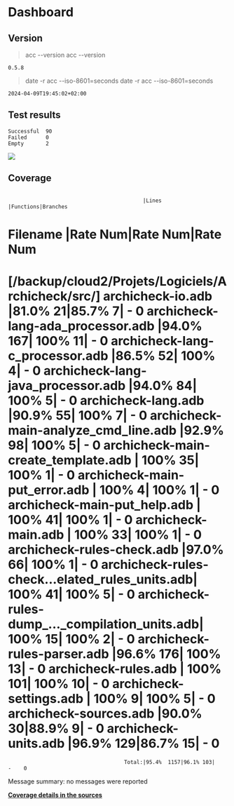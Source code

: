 Dashboard
=========

Version
-------
> acc --version
> acc --version

```
0.5.8
```

> date -r acc --iso-8601=seconds
> date -r acc --iso-8601=seconds

```
2024-04-09T19:45:02+02:00
```

Test results
------------
```
Successful  90
Failed      0
Empty       2
```
![](generated_img/tests.png)

Coverage
--------

```
```

                                               |Lines      |Functions|Branches  
Filename                                       |Rate    Num|Rate  Num|Rate   Num
================================================================================
[/backup/cloud2/Projets/Logiciels/Archicheck/src/]
archicheck-io.adb                              |81.0%    21|85.7%   7|    -    0
archicheck-lang-ada_processor.adb              |94.0%   167| 100%  11|    -    0
archicheck-lang-c_processor.adb                |86.5%    52| 100%   4|    -    0
archicheck-lang-java_processor.adb             |94.0%    84| 100%   5|    -    0
archicheck-lang.adb                            |90.9%    55| 100%   7|    -    0
archicheck-main-analyze_cmd_line.adb           |92.9%    98| 100%   5|    -    0
archicheck-main-create_template.adb            | 100%    35| 100%   1|    -    0
archicheck-main-put_error.adb                  | 100%     4| 100%   1|    -    0
archicheck-main-put_help.adb                   | 100%    41| 100%   1|    -    0
archicheck-main.adb                            | 100%    33| 100%   1|    -    0
archicheck-rules-check.adb                     |97.0%    66| 100%   1|    -    0
archicheck-rules-check...elated_rules_units.adb| 100%    41| 100%   5|    -    0
archicheck-rules-dump_..._compilation_units.adb| 100%    15| 100%   2|    -    0
archicheck-rules-parser.adb                    |96.6%   176| 100%  13|    -    0
archicheck-rules.adb                           | 100%   101| 100%  10|    -    0
archicheck-settings.adb                        | 100%     9| 100%   5|    -    0
archicheck-sources.adb                         |90.0%    30|88.9%   9|    -    0
archicheck-units.adb                           |96.9%   129|86.7%  15|    -    0
================================================================================
                                         Total:|95.4%  1157|96.1% 103|    -    0
Message summary:
  no messages were reported

[**Coverage details in the sources**](http://lionel.draghi.free.fr/Archicheck/lcov/home/lionel/Proj/Archicheck/src/index-sort-f.html)

